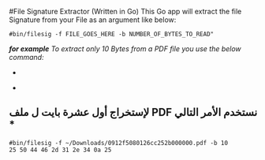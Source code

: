 #File Signature Extractor (Written in Go)
This Go app will extract the file Signature from your File as an argument like below:
```
#bin/filesig -f FILE_GOES_HERE -b NUMBER_OF_BYTES_TO_READ"
```
***for example***
*To extract only 10 Bytes from a PDF file you use the below command:*

-
*
لإستخراج أول عشرة بايت ل
ملف
PDF
نستخدم الأمر التالي
*
-

```
#bin/filesig -f ~/Downloads/0912f5080126cc252b000000.pdf -b 10
25 50 44 46 2d 31 2e 34 0a 25
```
